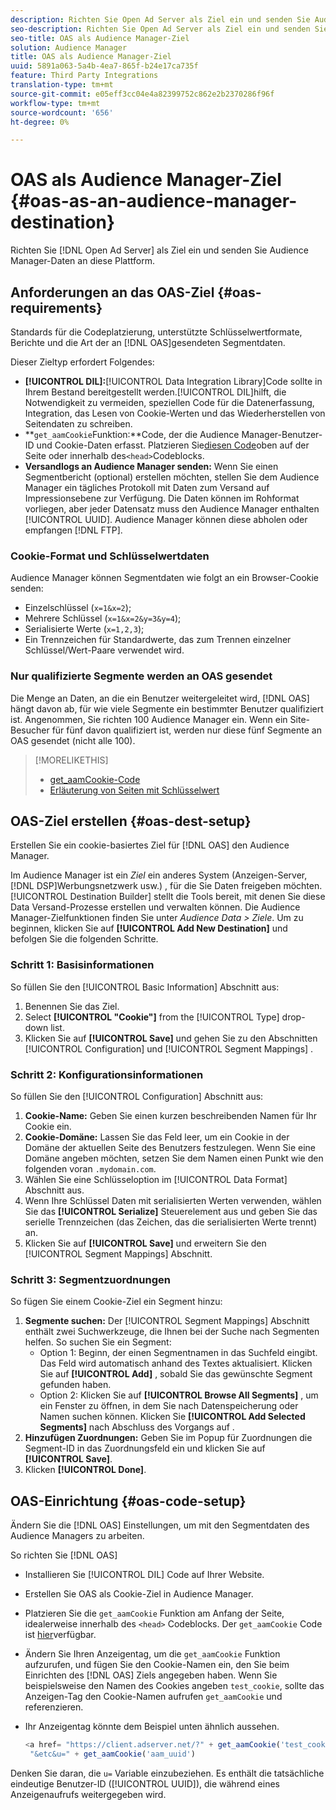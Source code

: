 ```yaml
---
description: Richten Sie Open Ad Server als Ziel ein und senden Sie Audience Manager-Daten an diese Plattform.
seo-description: Richten Sie Open Ad Server als Ziel ein und senden Sie Audience Manager-Daten an diese Plattform.
seo-title: OAS als Audience Manager-Ziel
solution: Audience Manager
title: OAS als Audience Manager-Ziel
uuid: 5891a063-5a4b-4ea7-865f-b24e17ca735f
feature: Third Party Integrations
translation-type: tm+mt
source-git-commit: e05eff3cc04e4a82399752c862e2b2370286f96f
workflow-type: tm+mt
source-wordcount: '656'
ht-degree: 0%

---
```



# OAS als Audience Manager-Ziel {#oas-as-an-audience-manager-destination}

Richten Sie [!DNL Open Ad Server] als Ziel ein und senden Sie Audience Manager-Daten an diese Plattform.

## Anforderungen an das OAS-Ziel {#oas-requirements}

Standards für die Codeplatzierung, unterstützte Schlüsselwertformate, Berichte und die Art der an [!DNL OAS]gesendeten Segmentdaten.

<!-- aam-oas-requirements.xml -->

Dieser Zieltyp erfordert Folgendes:

* **[!UICONTROL DIL]:**[!UICONTROL Data Integration Library]Code sollte in Ihrem Bestand bereitgestellt werden.[!UICONTROL DIL]hilft, die Notwendigkeit zu vermeiden, speziellen Code für die Datenerfassung, Integration, das Lesen von Cookie-Werten und das Wiederherstellen von Seitendaten zu schreiben.
* **`get_aamCookie`Funktion:**Code, der die Audience Manager-Benutzer-ID und Cookie-Daten erfasst. Platzieren Sie[diesen Code](../../features/destinations/get-aam-cookie-code.md)oben auf der Seite oder innerhalb des`<head>`Codeblocks.
* **Versandlogs an Audience Manager senden:** Wenn Sie einen Segmentbericht (optional) erstellen möchten, stellen Sie dem Audience Manager ein tägliches Protokoll mit Daten zum Versand auf Impressionsebene zur Verfügung. Die Daten können im Rohformat vorliegen, aber jeder Datensatz muss den Audience Manager enthalten [!UICONTROL UUID]. Audience Manager können diese abholen oder empfangen [!DNL FTP].

### Cookie-Format und Schlüsselwertdaten

Audience Manager können Segmentdaten wie folgt an ein Browser-Cookie senden:

* Einzelschlüssel (`x=1&x=2`);
* Mehrere Schlüssel (`x=1&x=2&y=3&y=4`);
* Serialisierte Werte (`x=1,2,3`);
* Ein Trennzeichen für Standardwerte, das zum Trennen einzelner Schlüssel/Wert-Paare verwendet wird.

### Nur qualifizierte Segmente werden an OAS gesendet

Die Menge an Daten, an die ein Benutzer weitergeleitet wird, [!DNL OAS] hängt davon ab, für wie viele Segmente ein bestimmter Benutzer qualifiziert ist. Angenommen, Sie richten 100 Audience Manager ein. Wenn ein Site-Besucher für fünf davon qualifiziert ist, werden nur diese fünf Segmente an OAS gesendet (nicht alle 100).

>[!MORELIKETHIS]
>
>* [get_aamCookie-Code](../../features/destinations/get-aam-cookie-code.md)
>* [Erläuterung von Seiten mit Schlüsselwert](../../reference/key-value-pairs-explained.md)


## OAS-Ziel erstellen {#oas-dest-setup}

Erstellen Sie ein cookie-basiertes Ziel für [!DNL OAS] den Audience Manager.

<!-- aam-oas-destination-setup.xml -->

Im Audience Manager ist ein *Ziel* ein anderes System (Anzeigen-Server, [!DNL DSP]Werbungsnetzwerk usw.) , für die Sie Daten freigeben möchten. [!UICONTROL Destination Builder] stellt die Tools bereit, mit denen Sie diese Data Versand-Prozesse erstellen und verwalten können. Die Audience Manager-Zielfunktionen finden Sie unter *Audience Data > Ziele*. Um zu beginnen, klicken Sie auf **[!UICONTROL Add New Destination]** und befolgen Sie die folgenden Schritte.

### Schritt 1: Basisinformationen

So füllen Sie den [!UICONTROL Basic Information] Abschnitt aus:

1. Benennen Sie das Ziel.
1. Select **[!UICONTROL "Cookie"]** from the [!UICONTROL Type] drop-down list.
1. Klicken Sie auf **[!UICONTROL Save]** und gehen Sie zu den Abschnitten [!UICONTROL Configuration] und [!UICONTROL Segment Mappings] .

### Schritt 2: Konfigurationsinformationen

So füllen Sie den [!UICONTROL Configuration] Abschnitt aus:

1. **Cookie-Name:** Geben Sie einen kurzen beschreibenden Namen für Ihr Cookie ein.
1. **Cookie-Domäne:** Lassen Sie das Feld leer, um ein Cookie in der Domäne der aktuellen Seite des Benutzers festzulegen. Wenn Sie eine Domäne angeben möchten, setzen Sie dem Namen einen Punkt wie den folgenden voran `.mydomain.com`.
1. Wählen Sie eine Schlüsseloption im [!UICONTROL Data Format] Abschnitt aus.
1. Wenn Ihre Schlüssel Daten mit serialisierten Werten verwenden, wählen Sie das **[!UICONTROL Serialize]** Steuerelement aus und geben Sie das serielle Trennzeichen (das Zeichen, das die serialisierten Werte trennt) an.
1. Klicken Sie auf **[!UICONTROL Save]** und erweitern Sie den [!UICONTROL Segment Mappings] Abschnitt.

### Schritt 3: Segmentzuordnungen

So fügen Sie einem Cookie-Ziel ein Segment hinzu:

1. **Segmente suchen:** Der [!UICONTROL Segment Mappings] Abschnitt enthält zwei Suchwerkzeuge, die Ihnen bei der Suche nach Segmenten helfen. So suchen Sie ein Segment:
   * Option 1: Beginn, der einen Segmentnamen in das Suchfeld eingibt. Das Feld wird automatisch anhand des Textes aktualisiert. Klicken Sie auf **[!UICONTROL Add]** , sobald Sie das gewünschte Segment gefunden haben.
   * Option 2: Klicken Sie auf **[!UICONTROL Browse All Segments]** , um ein Fenster zu öffnen, in dem Sie nach Datenspeicherung oder Namen suchen können. Klicken Sie **[!UICONTROL Add Selected Segments]** nach Abschluss des Vorgangs auf .
1. **Hinzufügen Zuordnungen:** Geben Sie im Popup für Zuordnungen die Segment-ID in das Zuordnungsfeld ein und klicken Sie auf **[!UICONTROL Save]**.
1. Klicken **[!UICONTROL Done]**.

## OAS-Einrichtung {#oas-code-setup}

Ändern Sie die [!DNL OAS] Einstellungen, um mit den Segmentdaten des Audience Managers zu arbeiten.

<!-- aam-oas-code.xml -->

So richten Sie [!DNL OAS]

* Installieren Sie [!UICONTROL DIL] Code auf Ihrer Website.
* Erstellen Sie OAS als Cookie-Ziel in Audience Manager.
* Platzieren Sie die `get_aamCookie` Funktion am Anfang der Seite, idealerweise innerhalb des `<head>` Codeblocks. Der `get_aamCookie` Code ist [hier](../../features/destinations/get-aam-cookie-code.md)verfügbar.
* Ändern Sie Ihren Anzeigentag, um die `get_aamCookie` Funktion aufzurufen, und fügen Sie den Cookie-Namen ein, den Sie beim Einrichten des [!DNL OAS] Ziels angegeben haben. Wenn Sie beispielsweise den Namen des Cookies angeben `test_cookie`, sollte das Anzeigen-Tag den Cookie-Namen aufrufen `get_aamCookie` und referenzieren.
* Ihr Anzeigentag könnte dem Beispiel unten ähnlich aussehen.

   ```js
   <a href= "https://client.adserver.net/?" + get_aamCookie('test_cookie') +
    "&etc&u=" + get_aamCookie('aam_uuid')
   ```

Denken Sie daran, die `u=` Variable einzubeziehen. Es enthält die tatsächliche eindeutige Benutzer-ID ([!UICONTROL UUID]), die während eines Anzeigenaufrufs weitergegeben wird.
